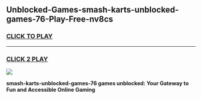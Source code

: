 
## Unblocked-Games-smash-karts-unblocked-games-76-Play-Free-nv8cs
<h3>
<a href="https://premium76.site?title=smash-karts-unblocked-games-76&ref=10A">CLICK TO PLAY</a></h3>
<hr>

<h3>
<a href="https://premium76.site?title=smash-karts-unblocked-games-76&ref=10A">CLICK 2 PLAY</a>
  
</h3>

<a href="https://premium76.site?title=smash-karts-unblocked-games-76&ref=10A"><img src="https://clearcache.store/games.png"></a>


**smash-karts-unblocked-games-76 games unblocked: Your Gateway to Fun and Accessible Online Gaming**
